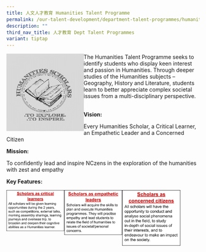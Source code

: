 ```yaml
---
title: 人文人才教育 Humanities Talent Programme
permalink: /our-talent-development/department-talent-programmes/humanities-talent-programme/
description: ""
third_nav_title: 人才教育 Dept Talent Programmes
variant: tiptap
---
```

<img src="/images/image4%20(1).png" style="width:40%;float:left">
The Humanities Talent Programme seeks to identify students who display keen interest and passion in Humanities. Through deeper studies of the Humanities subjects – Geography, History and Literature, students learn to better appreciate complex societal issues from a multi-disciplinary perspective.

<br>
<br>

**Vision:**

Every Humanities Scholar, a Critical Learner, an Empathetic Leader and a Concerned Citizen

  

**Mission:**

To confidently lead and inspire NCzens in the exploration of the humanities with zest and empathy

  

**Key Features:**

<img src="/images/image1%20(1).png" style="width:30%;float:left">
<img src="/images/image2%20(3).png" style="width:30%;float:left">
<img src="/images/image5%20(3).png" style="width:30%;float:left">